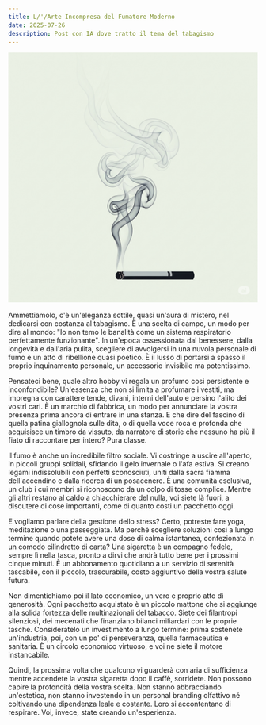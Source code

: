 ```yaml
---
title: L/'/Arte Incompresa del Fumatore Moderno
date: 2025-07-26
description: Post con IA dove tratto il tema del tabagismo
---
```


![Image](../../../public/static/2ab6a0971371e4ee7448468fcf0b516d.jpg) 

Ammettiamolo, c'è un'eleganza sottile, quasi un'aura di mistero, nel dedicarsi con costanza al tabagismo. È una scelta di campo, un modo per dire al mondo: "Io non temo le banalità come un sistema respiratorio perfettamente funzionante". In un'epoca ossessionata dal benessere, dalla longevità e dall'aria pulita, scegliere di avvolgersi in una nuvola personale di fumo è un atto di ribellione quasi poetico. È il lusso di portarsi a spasso il proprio inquinamento personale, un accessorio invisibile ma potentissimo.

Pensateci bene, quale altro hobby vi regala un profumo così persistente e inconfondibile? Un'essenza che non si limita a profumare i vestiti, ma impregna con carattere tende, divani, interni dell'auto e persino l'alito dei vostri cari. È un marchio di fabbrica, un modo per annunciare la vostra presenza prima ancora di entrare in una stanza. E che dire del fascino di quella patina giallognola sulle dita, o di quella voce roca e profonda che acquisisce un timbro da vissuto, da narratore di storie che nessuno ha più il fiato di raccontare per intero? Pura classe.

Il fumo è anche un incredibile filtro sociale. Vi costringe a uscire all'aperto, in piccoli gruppi solidali, sfidando il gelo invernale o l'afa estiva. Si creano legami indissolubili con perfetti sconosciuti, uniti dalla sacra fiamma dell'accendino e dalla ricerca di un posacenere. È una comunità esclusiva, un club i cui membri si riconoscono da un colpo di tosse complice. Mentre gli altri restano al caldo a chiacchierare del nulla, voi siete là fuori, a discutere di cose importanti, come di quanto costi un pacchetto oggi.

E vogliamo parlare della gestione dello stress? Certo, potreste fare yoga, meditazione o una passeggiata. Ma perché scegliere soluzioni così a lungo termine quando potete avere una dose di calma istantanea, confezionata in un comodo cilindretto di carta? Una sigaretta è un compagno fedele, sempre lì nella tasca, pronto a dirvi che andrà tutto bene per i prossimi cinque minuti. È un abbonamento quotidiano a un servizio di serenità tascabile, con il piccolo, trascurabile, costo aggiuntivo della vostra salute futura.

Non dimentichiamo poi il lato economico, un vero e proprio atto di generosità. Ogni pacchetto acquistato è un piccolo mattone che si aggiunge alla solida fortezza delle multinazionali del tabacco. Siete dei filantropi silenziosi, dei mecenati che finanziano bilanci miliardari con le proprie tasche. Consideratelo un investimento a lungo termine: prima sostenete un'industria, poi, con un po' di perseveranza, quella farmaceutica e sanitaria. È un circolo economico virtuoso, e voi ne siete il motore instancabile.

Quindi, la prossima volta che qualcuno vi guarderà con aria di sufficienza mentre accendete la vostra sigaretta dopo il caffè, sorridete. Non possono capire la profondità della vostra scelta. Non stanno abbracciando un'estetica, non stanno investendo in un personal branding olfattivo né coltivando una dipendenza leale e costante. Loro si accontentano di respirare. Voi, invece, state creando un'esperienza.
